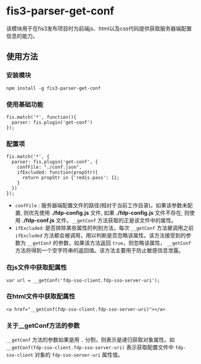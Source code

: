 # fis3-parser-get-conf

该模块用于在fis3发布项目时为前端js、html以及css代码提供获取服务器端配置信息的能力。

## 使用方法

### 安装模块
    npm install -g fis3-parser-get-conf

### 使用基础功能
    fis.match('*', function(){
      parser: fis.plugin('get-conf')
    });

### 配置项
    fis.match('*', {
      parser: fis.plugin('get-conf', {
        confFile: "./conf.json", 
        ifExcluded: function(propStr){
          return propStr in {'redis.pass': 1};
        }
      })
    });

+ `confFile` : 服务器端配置文件的路径(相对于当前工作目录)。如果该参数未配置, 则优先使用 **./fdp-config.js** 文件, 如果 **./fdp-config.js** 文件不存在, 则使用  **./fdp-conf.js** 文件。`__getConf` 方法获取的正是该文件中的属性。
+ `ifExcluded`: 是否排除某些属性的判别方法，每次 `__getConf` 方法被调用之前 `ifExcluded` 方法都会被调用，用以判断是否忽略该属性。该方法接受到的参数为 `__getConf` 的参数，如果该方法返回 `true`，则忽略该属性， `__getConf` 方法将得到一个空字符串的返回值。该方法主要用于防止敏感信息泄露。

### 在js文件中获取配属性
    var url = __getConf('fdp-sso-client.fdp-sso-server-uri');

### 在html文件中获取配属性
    <a href="__getConf(fdp-sso-client.fdp-sso-server-uri)"></a>

### 关于__getConf方法的参数
`__getConf` 方法的参数如果是用 `.` 分割，则表示是递归获取对象属性。如 `__getConf(fdp-sso-client.fdp-sso-server-uri)` 表示获取配置文件中 `fdp-sso-client` 对象的 `fdp-sso-server-uri` 属性值。
